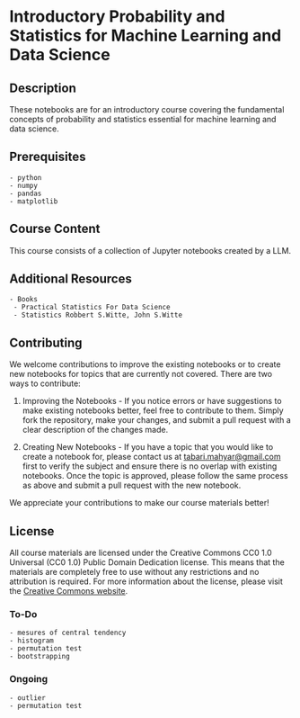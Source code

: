 # Introductory Probability and Statistics for Machine Learning and Data Science

## Description
These notebooks are for an introductory course covering the fundamental concepts of probability and statistics essential for machine learning and data science.

## Prerequisites
    - python
    - numpy
    - pandas
    - matplotlib


## Course Content
This course consists of a collection of Jupyter notebooks created by a LLM.

## Additional Resources
    - Books
     - Practical Statistics For Data Science
     - Statistics Robbert S.Witte, John S.Witte


## Contributing

We welcome contributions to improve the existing notebooks or to create new notebooks for topics that are currently not covered. There are two ways to contribute:

1. Improving the Notebooks - If you notice errors or have suggestions to make existing notebooks better, feel free to contribute to them. Simply fork the repository, make your changes, and submit a pull request with a clear description of the changes made.

2. Creating New Notebooks - If you have a topic that you would like to create a notebook for, please contact us at tabari.mahyar@gmail.com first to verify the subject and ensure there is no overlap with existing notebooks. Once the topic is approved, please follow the same process as above and submit a pull request with the new notebook.

We appreciate your contributions to make our course materials better!

## License

All course materials are licensed under the Creative Commons CC0 1.0 Universal (CC0 1.0) Public Domain Dedication license. This means that the materials are completely free to use without any restrictions and no attribution is required. For more information about the license, please visit the [Creative Commons website](https://creativecommons.org/publicdomain/zero/1.0/).

### To-Do
    - mesures of central tendency
    - histogram
    - permutation test
    - bootstrapping

### Ongoing
    - outlier
    - permutation test
